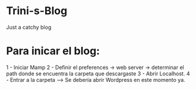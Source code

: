 # Trini-s-Blog
 Just a catchy blog



# Para inicar el blog:
1 - Iniciar Mamp
2 - Definir el preferences -> web server -> determinar el path donde se encuentra la carpeta que descargaste
3 - Abrir Localhost.
4 - Entrar a la carpeta --> Se debería abrir Wordpress en este momento ya.
